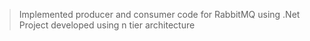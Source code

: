 > Implemented producer and consumer code for RabbitMQ using .Net
> Project developed using n tier architecture
